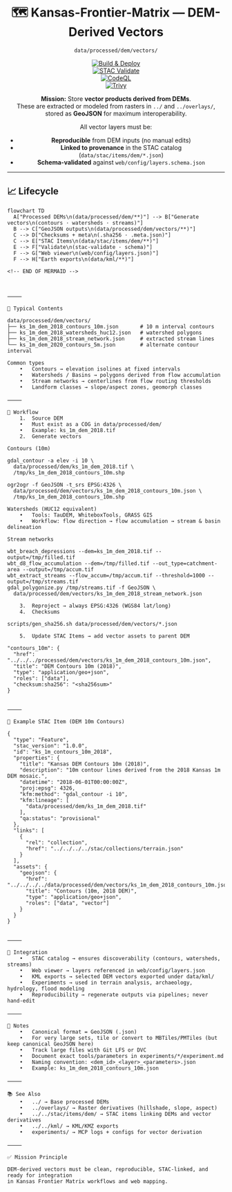 <div align="center">

# 🗺️ Kansas-Frontier-Matrix — DEM-Derived Vectors  
`data/processed/dem/vectors/`

[![Build & Deploy](https://github.com/bartytime4life/Kansas-Frontier-Matrix/actions/workflows/site.yml/badge.svg)](https://github.com/bartytime4life/Kansas-Frontier-Matrix/actions/workflows/site.yml)  
[![STAC Validate](https://github.com/bartytime4life/Kansas-Frontier-Matrix/actions/workflows/stac-validate.yml/badge.svg)](https://github.com/bartytime4life/Kansas-Frontier-Matrix/actions/workflows/stac-validate.yml)  
[![CodeQL](https://github.com/bartytime4life/Kansas-Frontier-Matrix/actions/workflows/codeql.yml/badge.svg)](https://github.com/bartytime4life/Kansas-Frontier-Matrix/actions/workflows/codeql.yml)  
[![Trivy](https://github.com/bartytime4life/Kansas-Frontier-Matrix/actions/workflows/trivy.yml/badge.svg)](https://github.com/bartytime4life/Kansas-Frontier-Matrix/actions/workflows/trivy.yml)

**Mission:** Store **vector products derived from DEMs**.  
These are extracted or modeled from rasters in `../` and `../overlays/`,  
stored as **GeoJSON** for maximum interoperability.  

All vector layers must be:  
- **Reproducible** from DEM inputs (no manual edits)  
- **Linked to provenance** in the STAC catalog (`data/stac/items/dem/*.json`)  
- **Schema-validated** against `web/config/layers.schema.json`  

</div>

---

## 📈 Lifecycle

```mermaid
flowchart TD
  A["Processed DEMs\n(data/processed/dem/**)"] --> B["Generate vectors\n(contours · watersheds · streams)"]
  B --> C["GeoJSON outputs\n(data/processed/dem/vectors/**)"]
  C --> D["Checksums + meta\n(.sha256 · .meta.json)"]
  C --> E["STAC Items\n(data/stac/items/dem/**)"]
  E --> F["Validate\n(stac-validate · schema)"]
  F --> G["Web viewer\n(web/config/layers.json)"]
  F --> H["Earth exports\n(data/kml/**)"]

<!-- END OF MERMAID -->



⸻

📂 Typical Contents

data/processed/dem/vectors/
├── ks_1m_dem_2018_contours_10m.json       # 10 m interval contours
├── ks_1m_dem_2018_watersheds_huc12.json   # watershed polygons
├── ks_1m_dem_2018_stream_network.json     # extracted stream lines
└── ks_1m_dem_2020_contours_5m.json        # alternate contour interval

Common types
	•	Contours → elevation isolines at fixed intervals
	•	Watersheds / Basins → polygons derived from flow accumulation
	•	Stream networks → centerlines from flow routing thresholds
	•	Landform classes → slope/aspect zones, geomorph classes

⸻

🔄 Workflow
	1.	Source DEM
	•	Must exist as a COG in data/processed/dem/
	•	Example: ks_1m_dem_2018.tif
	2.	Generate vectors

Contours (10m)

gdal_contour -a elev -i 10 \
  data/processed/dem/ks_1m_dem_2018.tif \
  /tmp/ks_1m_dem_2018_contours_10m.shp

ogr2ogr -f GeoJSON -t_srs EPSG:4326 \
  data/processed/dem/vectors/ks_1m_dem_2018_contours_10m.json \
  /tmp/ks_1m_dem_2018_contours_10m.shp

Watersheds (HUC12 equivalent)
	•	Tools: TauDEM, WhiteboxTools, GRASS GIS
	•	Workflow: flow direction → flow accumulation → stream & basin delineation

Stream networks

wbt_breach_depressions --dem=ks_1m_dem_2018.tif --output=/tmp/filled.tif
wbt_d8_flow_accumulation --dem=/tmp/filled.tif --out_type=catchment-area --output=/tmp/accum.tif
wbt_extract_streams --flow_accum=/tmp/accum.tif --threshold=1000 --output=/tmp/streams.tif
gdal_polygonize.py /tmp/streams.tif -f GeoJSON \
  data/processed/dem/vectors/ks_1m_dem_2018_stream_network.json

	3.	Reproject → always EPSG:4326 (WGS84 lat/long)
	4.	Checksums

scripts/gen_sha256.sh data/processed/dem/vectors/*.json

	5.	Update STAC Items → add vector assets to parent DEM

"contours_10m": {
  "href": "../../../processed/dem/vectors/ks_1m_dem_2018_contours_10m.json",
  "title": "DEM Contours 10m (2018)",
  "type": "application/geo+json",
  "roles": ["data"],
  "checksum:sha256": "<sha256sum>"
}


⸻

📑 Example STAC Item (DEM 10m Contours)

{
  "type": "Feature",
  "stac_version": "1.0.0",
  "id": "ks_1m_contours_10m_2018",
  "properties": {
    "title": "Kansas DEM Contours 10m (2018)",
    "description": "10m contour lines derived from the 2018 Kansas 1m DEM mosaic.",
    "datetime": "2018-06-01T00:00:00Z",
    "proj:epsg": 4326,
    "kfm:method": "gdal_contour -i 10",
    "kfm:lineage": [
      "data/processed/dem/ks_1m_dem_2018.tif"
    ],
    "qa:status": "provisional"
  },
  "links": [
    {
      "rel": "collection",
      "href": "../../../../stac/collections/terrain.json"
    }
  ],
  "assets": {
    "geojson": {
      "href": "../../../../data/processed/dem/vectors/ks_1m_dem_2018_contours_10m.json",
      "title": "Contours (10m, 2018 DEM)",
      "type": "application/geo+json",
      "roles": ["data", "vector"]
    }
  }
}


⸻

🔗 Integration
	•	STAC catalog → ensures discoverability (contours, watersheds, streams)
	•	Web viewer → layers referenced in web/config/layers.json
	•	KML exports → selected DEM vectors exported under data/kml/
	•	Experiments → used in terrain analysis, archaeology, hydrology, flood modeling
	•	Reproducibility → regenerate outputs via pipelines; never hand-edit

⸻

📝 Notes
	•	Canonical format = GeoJSON (.json)
	•	For very large sets, tile or convert to MBTiles/PMTiles (but keep canonical GeoJSON here)
	•	Track large files with Git LFS or DVC
	•	Document exact tools/parameters in experiments/*/experiment.md
	•	Naming convention: <dem_id>_<layer>_<parameters>.json
	•	Example: ks_1m_dem_2018_contours_10m.json

⸻

📚 See Also
	•	../ → Base processed DEMs
	•	../overlays/ → Raster derivatives (hillshade, slope, aspect)
	•	../../stac/items/dem/ → STAC items linking DEMs and vector derivatives
	•	../../kml/ → KML/KMZ exports
	•	experiments/ → MCP logs + configs for vector derivation

⸻

✅ Mission Principle

DEM-derived vectors must be clean, reproducible, STAC-linked, and ready for integration
in Kansas Frontier Matrix workflows and web mapping.